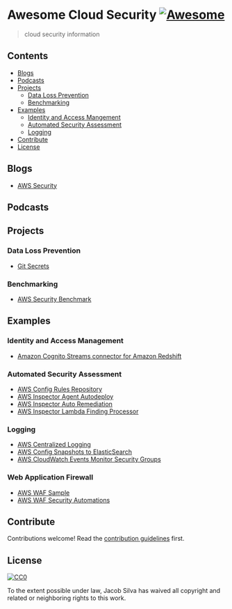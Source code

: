 # Awesome Cloud Security [![Awesome](https://cdn.rawgit.com/sindresorhus/awesome/d7305f38d29fed78fa85652e3a63e154dd8e8829/media/badge.svg)](https://github.com/sindresorhus/awesome)

> cloud security information


## Contents

* [Blogs](#blogs)
* [Podcasts](#podcasts)
* [Projects](#projects)
  * [Data Loss Prevention](#data-loss-prevention)
  * [Benchmarking](#benchmarking)
* [Examples](#examples)
  * [Identity and Access Mangement](#identity-and-access-management)
  * [Automated Security Assessment](#automated-security-assessment)
  * [Logging](#logging)
* [Contribute](#contribute)
* [License](#license)

## Blogs

* [AWS Security](https://aws.amazon.com/blogs/security/)

## Podcasts

## Projects

### Data Loss Prevention

* [Git Secrets](https://github.com/awslabs/git-secrets)

### Benchmarking

* [AWS Security Benchmark](https://github.com/awslabs/aws-security-benchmark)

## Examples

### Identity and Access Management

* [Amazon Cognito Streams connector for Amazon Redshift](https://github.com/awslabs/amazon-cognito-streams-sample)


### Automated Security Assessment

* [AWS Config Rules Repository](https://github.com/awslabs/aws-config-rules)
* [AWS Inspector Agent Autodeploy](https://github.com/awslabs/amazon-inspector-agent-autodeploy)
* [AWS Inspector Auto Remediation](https://github.com/awslabs/amazon-inspector-auto-remediate)
* [AWS Inspector Lambda Finding Processor](https://github.com/awslabs/amazon-inspector-finding-forwarder)

### Logging

* [AWS Centralized Logging](https://github.com/awslabs/aws-centralized-logging)
* [AWS Config Snapshots to ElasticSearch](https://github.com/awslabs/aws-config-to-elasticsearch)
* [AWS CloudWatch Events Monitor Security Groups](https://github.com/awslabs/cwe-monitor-secgrp)


### Web Application Firewall

* [AWS WAF Sample](https://github.com/awslabs/aws-waf-sample)
* [AWS WAF Security Automations](https://github.com/awslabs/aws-waf-security-automations)


## Contribute

Contributions welcome! Read the [contribution guidelines](contributing.md) first.


## License

[![CC0](http://mirrors.creativecommons.org/presskit/buttons/88x31/svg/cc-zero.svg)](http://creativecommons.org/publicdomain/zero/1.0)

To the extent possible under law, Jacob Silva has waived all copyright and
related or neighboring rights to this work.
